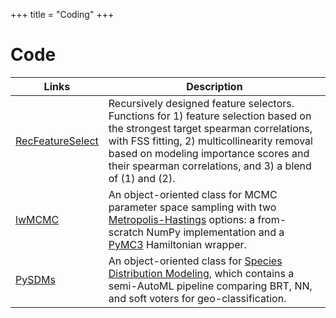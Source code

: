 +++
title = "Coding"
+++

# Code

Links | Description
-----|-------
[RecFeatureSelect](https://pypi.org/project/RecFeatureSelect/) | Recursively designed feature selectors. Functions for 1) feature selection based on the strongest target spearman correlations, with FSS fitting, 2) multicollinearity removal based on modeling importance scores and their spearman correlations, and 3) a blend of (1) and (2). 
[lwMCMC](https://pypi.org/project/lwMCMC/) | An object-oriented class for MCMC parameter space sampling with two [Metropolis-Hastings](http://www.mit.edu/~ilkery/papers/MetropolisHastingsSampling.pdf) options: a from-scratch NumPy implementation and a [PyMC3](https://docs.pymc.io/notebooks/getting_started.html) Hamiltonian wrapper. 
[PySDMs](https://github.com/daniel-furman/PySDMs) | An object-oriented class for [Species Distribution Modeling](https://en.wikipedia.org/wiki/Species_distribution_modelling), which contains a semi-AutoML pipeline comparing BRT, NN, and soft voters for geo-classification. 
